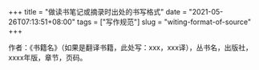 +++
title = "做读书笔记或摘录时出处的书写格式"
date = "2021-05-26T07:13:51+08:00"
tags = ["写作规范"]
slug = "witing-format-of-source"
+++

作者：《书籍名》（如果是翻译书籍，此处写：xxx，xxx译），丛书名，出版社，xxxx年版，章节，页码。

